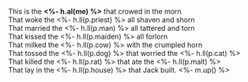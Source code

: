 
This is the **<%- h.al(me) %>** that crowed in the morn  
That woke the <%- h.ll(p.priest) %> all shaven and shorn  
That married the <%- h.ll(p.man) %> all tattered and torn  
That kissed the <%- h.ll(p.maiden) %> all forlorn  
That milked the <%- h.ll(p.cow) %> with the crumpled horn  
That tossed the <%- h.ll(p.dog) %> that worried the <%- h.ll(p.cat) %>  
That killed the <%- h.ll(p.rat) %> that ate the <%- h.ll(p.malt) %>  
That lay in the <%- h.ll(p.house) %> that Jack built. <%- m.up() %>
